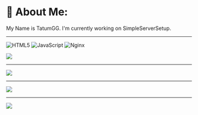 # 💫 About Me:
My Name is TatumGG.
I'm currently working on SimpleServerSetup.

---

![HTML5](https://img.shields.io/badge/html5-%23E34F26.svg?style=for-the-badge&logo=html5&logoColor=white) ![JavaScript](https://img.shields.io/badge/javascript-%23323330.svg?style=for-the-badge&logo=javascript&logoColor=%23F7DF1E) ![Nginx](https://img.shields.io/badge/nginx-%23009639.svg?style=for-the-badge&logo=nginx&logoColor=white)

![](https://github-profile-trophy.vercel.app/?username=TatumGG&theme=onestar&no-frame=true&no-bg=false&margin-w=4)

---

![](https://quotes-github-readme.vercel.app/api?type=horizontal&theme=dark)

---
![](https://github-contributor-stats.vercel.app/api?username=TatumGG&limit=5&theme=onestar&combine_all_yearly_contributions=true)

---
[![](https://visitcount.itsvg.in/api?id=TatumGG&icon=1&color=12)](https://visitcount.itsvg.in)

